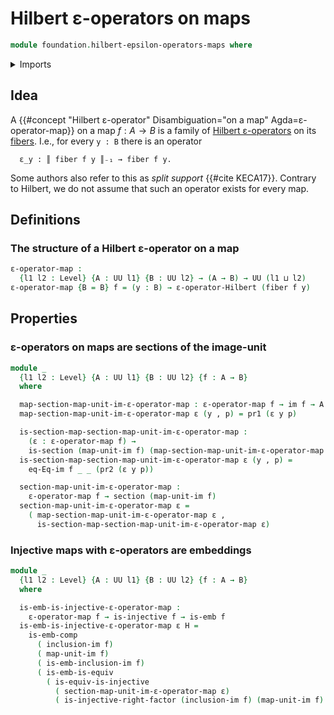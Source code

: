 # Hilbert ε-operators on maps

```agda
module foundation.hilbert-epsilon-operators-maps where
```

<details><summary>Imports</summary>

```agda
open import foundation.dependent-pair-types
open import foundation.embeddings
open import foundation.hilberts-epsilon-operators
open import foundation.images
open import foundation.universe-levels

open import foundation-core.equivalences
open import foundation-core.fibers-of-maps
open import foundation-core.injective-maps
open import foundation-core.sections
```

</details>

## Idea

A
{{#concept "Hilbert ε-operator" Disambiguation="on a map" Agda=ε-operator-map}}
on a map $f : A → B$ is a family of
[Hilbert ε-operators](foundation.hilberts-epsilon-operators.md) on its
[fibers](foundation-core.fibers-of-maps.md). I.e., for every `y : B` there is an
operator

```text
  ε_y : ║ fiber f y ║₋₁ → fiber f y.
```

Some authors also refer to this as _split support_ {{#cite KECA17}}. Contrary to
Hilbert, we do not assume that such an operator exists for every map.

## Definitions

### The structure of a Hilbert ε-operator on a map

```agda
ε-operator-map :
  {l1 l2 : Level} {A : UU l1} {B : UU l2} → (A → B) → UU (l1 ⊔ l2)
ε-operator-map {B = B} f = (y : B) → ε-operator-Hilbert (fiber f y)
```

## Properties

### ε-operators on maps are sections of the image-unit

```agda
module _
  {l1 l2 : Level} {A : UU l1} {B : UU l2} {f : A → B}
  where

  map-section-map-unit-im-ε-operator-map : ε-operator-map f → im f → A
  map-section-map-unit-im-ε-operator-map ε (y , p) = pr1 (ε y p)

  is-section-map-section-map-unit-im-ε-operator-map :
    (ε : ε-operator-map f) →
    is-section (map-unit-im f) (map-section-map-unit-im-ε-operator-map ε)
  is-section-map-section-map-unit-im-ε-operator-map ε (y , p) =
    eq-Eq-im f _ _ (pr2 (ε y p))

  section-map-unit-im-ε-operator-map :
    ε-operator-map f → section (map-unit-im f)
  section-map-unit-im-ε-operator-map ε =
    ( map-section-map-unit-im-ε-operator-map ε ,
      is-section-map-section-map-unit-im-ε-operator-map ε)
```

### Injective maps with ε-operators are embeddings

```agda
module _
  {l1 l2 : Level} {A : UU l1} {B : UU l2} {f : A → B}
  where

  is-emb-is-injective-ε-operator-map :
    ε-operator-map f → is-injective f → is-emb f
  is-emb-is-injective-ε-operator-map ε H =
    is-emb-comp
      ( inclusion-im f)
      ( map-unit-im f)
      ( is-emb-inclusion-im f)
      ( is-emb-is-equiv
        ( is-equiv-is-injective
          ( section-map-unit-im-ε-operator-map ε)
          ( is-injective-right-factor (inclusion-im f) (map-unit-im f) H)))
```
